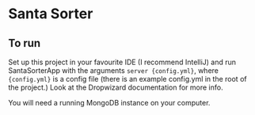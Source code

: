 # Santa Sorter

## To run

Set up this project in your favourite IDE (I recommend IntelliJ) and run SantaSorterApp with the arguments `server {config.yml}`, where `{config.yml}` is a config file (there is an example config.yml in the root of the project.) Look at the Dropwizard documentation for more info.

You will need a running MongoDB instance on your computer.